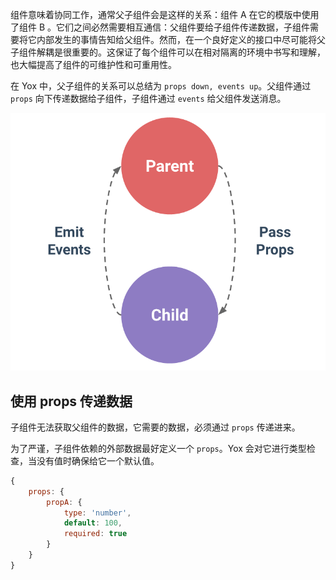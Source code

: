 组件意味着协同工作，通常父子组件会是这样的关系：组件 A 在它的模版中使用了组件 B 。它们之间必然需要相互通信：父组件要给子组件传递数据，子组件需要将它内部发生的事情告知给父组件。然而，在一个良好定义的接口中尽可能将父子组件解耦是很重要的。这保证了每个组件可以在相对隔离的环境中书写和理解，也大幅提高了组件的可维护性和可重用性。

在 Yox 中，父子组件的关系可以总结为 `props down, events up`。父组件通过 `props` 向下传递数据给子组件，子组件通过 `events` 给父组件发送消息。

![](/assets/props-events.png)

## 使用 props 传递数据

子组件无法获取父组件的数据，它需要的数据，必须通过 `props` 传递进来。

为了严谨，子组件依赖的外部数据最好定义一个 `props`。Yox 会对它进行类型检查，当没有值时确保给它一个默认值。

```javascript
{
    props: {
        propA: {
            type: 'number',
            default: 100,
            required: true
        }
    }
}
```